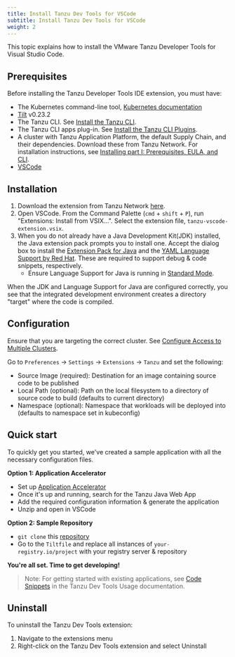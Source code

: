 ```yaml
---
title: Install Tanzu Dev Tools for VSCode
subtitle: Install Tanzu Dev Tools for VSCode
weight: 2
---
```


This topic explains how to install the VMware Tanzu Developer Tools for Visual Studio Code.

## Prerequisites

Before installing the Tanzu Developer Tools IDE extension, you must have:

- The Kubernetes command-line tool, [Kubernetes documentation](https://kubernetes.io/docs/tasks/tools/)
- [Tilt](https://docs.tilt.dev/install.html) v0.23.2
- The Tanzu CLI.
  See [Install the Tanzu CLI](../install-general.md#cli-and-plugin).
- The Tanzu CLI apps plug-in.
  See [Install the Tanzu CLI Plugins](../install-general.md#install-the-tanzu-cli-plugins).
- A cluster with Tanzu Application Platform, the default Supply Chain, and their dependencies. Download these from Tanzu Network. For installation instructions, see [Installing part I: Prerequisites, EULA, and CLI](../install-general.md).
- [VSCode](https://code.visualstudio.com/download)

## Installation

1. Download the extension from Tanzu Network [here](https://network.tanzu.vmware.com/products/tanzu-application-platform/).
1. Open VSCode. From the Command Palette (`cmd` + `shift` + `P`), run "Extensions: Install from VSIX...". Select the extension file, `tanzu-vscode-extension.vsix`.
1. When you do not already have a Java Development Kit(JDK) installed, the Java extension pack prompts you to install one. Accept the dialog box to install the [Extension Pack for Java](https://marketplace.visualstudio.com/items?itemName=vscjava.vscode-java-pack) and the [YAML Language Support by Red Hat](https://marketplace.visualstudio.com/items?itemName=redhat.vscode-yaml). These are required to support debug & code snippets, respectively.
    - Ensure Language Support for Java is running in [Standard Mode](https://code.visualstudio.com/docs/java/java-project#_lightweight-mode).

When the JDK and Language Support for Java are configured correctly,
you see that the integrated development environment creates a directory "target" where the code is compiled.

## Configuration

Ensure that you are targeting the correct cluster. See [Configure Access to Multiple Clusters](https://kubernetes.io/docs/tasks/access-application-cluster/configure-access-multiple-clusters/).

Go to `Preferences` -> `Settings` -> `Extensions` -> `Tanzu` and set the following:
- Source Image (required): Destination for an image containing source code to be published
- Local Path (optional): Path on the local filesystem to a directory of source code to build (defaults to current directory)
- Namespace (optional): Namespace that workloads will be deployed into (defaults to namespace set in kubeconfig)

## Quick start

To quickly get you started, we've created a sample application with all the necessary configuration files.

**Option 1: Application Accelerator**
- Set up [Application Accelerator](https://docs.vmware.com/en/Application-Accelerator-for-VMware-Tanzu/index.html)
- Once it's up and running, search for the Tanzu Java Web App
- Add the required configuration information & generate the application
- Unzip and open in VSCode

**Option 2: Sample Repository**
- `git clone` this [repository](https://github.com/sample-accelerators/tanzu-java-web-app)
- Go to the `Tiltfile` and replace all instances of `your-registry.io/project` with your registry server & repository

**You're all set. Time to get developing!**

>Note: For getting started with existing applications, see [Code Snippets](usage#code-snippets) in the Tanzu Dev Tools Usage documentation.

## Uninstall
To uninstall the Tanzu Dev Tools extension:
1. Navigate to the extensions menu
2. Right-click on the Tanzu Dev Tools extension and select Uninstall
